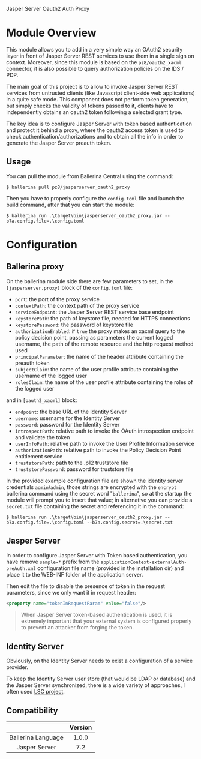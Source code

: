 Jasper Server Oauth2 Auth Proxy

# Module Overview

This module allows you to add in a very simple way an OAuth2 security layer in front of Jasper Server REST services to use them in a single sign on context. Moreover, since this module is based on the `pz8/oauth2_xacml` connector, it is also possible to query authorization policies on the IDS / PDP.

The main goal of this project is to allow to invoke Jasper Server REST services from untrusted clients (like Javascript client-side web applications) in a quite safe mode. 
This component does not perform token generation, but simply checks the validity of tokens passed to it, clients have to independently obtains an oauth2 token following a selected grant type. 

The key idea is to configure Jasper Server with token based authentication and protect it behind a proxy, where the oauth2 access token is used to check authentication/authorizations and to obtain all the info in order to generate the Jasper Server preauth token.

## Usage

You can pull the module from Ballerina Central using the command:
```ballerina
$ ballerina pull pz8/jasperserver_oauth2_proxy
```

Then you have to properly configure the `config.toml` file and launch the build command, after that you can start the module:

```ballerina
$ ballerina run .\target\bin\jasperserver_oauth2_proxy.jar --b7a.config.file=.\config.toml 
```

# Configuration

## Ballerina proxy
On the ballerina module side there are few parameters to set, in the `[jasperserver.proxy]` block of the `config.toml` file:
+ `port`: the port of the proxy service
+ `contextPath`: the context path of the proxy service 
+ `serviceEndpoint`: the Jasper Server REST service base endpoint
+ `keystorePath`: the path of keystore file, needed for HTTPS connections
+ `keystorePassword`: the password of keystore file
+ `authorizationEnabled`: if `true` the proxy makes an xacml query to the policy decision point, passing as parameters the current logged username, the path of the remote resource and the http request method used
+ `principalParameter`: the name of the header attribute containing the preauth token
+ `subjectClaim`: the name of the user profile attribute containing the username of the logged user
+ `rolesClaim`: the name of the user profile attribute containing the roles of the logged user

and in `[oauth2_xacml]` block:

+ `endpoint`: the base URL of the Identity Server
+ `username`: username for the Identity Server
+ `password`: password for the Identity Server
+ `introspectPath`: relative path to invoke the OAuth introspection endpoint and validate the token
+ `userInfoPath`: relative path to invoke the User Profile Information service
+ `authorizationPath`: relative path to invoke the Policy Decision Point entitlement service
+ `truststorePath`: path to the .p12 truststore file
+ `truststorePassword`: password for truststore file

In the provided example configuration file are shown the identity server credentials `admin`/`admin`, those strings are encrypted with the `encrypt` ballerina command using the secret word "`ballerina`", so at the startup the module will prompt you to insert that value; in alternative you can provide a `secret.txt` file containing the secret and referencing it in the command:

```ballerina
$ ballerina run .\target\bin\jasperserver_oauth2_proxy.jar --b7a.config.file=.\config.toml --b7a.config.secret=.\secret.txt 
```

## Jasper Server 

In order to configure Jasper Server with Token based authentication, you have remove `sample-*` prefix from the `applicationContext-externalAuth-preAuth.xml` configuration file name (provided in the installation dir) and place it to the WEB-INF folder of the application server.

Then edit the file to disable the presence of token in the request parameters, since we only want it in request header:

```xml
<property name="tokenInRequestParam" value="false"/>
```

>When Jasper Server token-based authentication is used, it is extremely important that your external system is configured properly to prevent an attacker from forging the token.

## Identity Server

Obviously, on the Identity Server needs to exist a configuration of a service provider.

To keep the Identity Server user store (that would be LDAP or database) and the Jasper Server synchronized, there is a wide variety of approaches, I often used [LSC project](https://github.com/lsc-project/lsc).


## Compatibility
|                          |    Version     |
|:------------------------:|:--------------:|
| Ballerina Language       | 1.0.0          |
| Jasper Server            | 7.2            |


